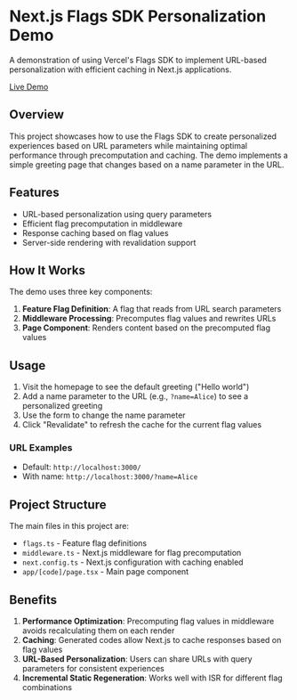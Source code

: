 # Next.js Flags SDK Personalization Demo

A demonstration of using Vercel's Flags SDK to implement URL-based personalization with efficient caching in Next.js applications.

[Live Demo](https://nextjs-flags-sdk-personalization.vercel.app)

## Overview

This project showcases how to use the Flags SDK to create personalized experiences based on URL parameters while maintaining optimal performance through precomputation and caching. The demo implements a simple greeting page that changes based on a name parameter in the URL.

## Features

- URL-based personalization using query parameters
- Efficient flag precomputation in middleware
- Response caching based on flag values
- Server-side rendering with revalidation support

## How It Works

The demo uses three key components:

1. **Feature Flag Definition**: A flag that reads from URL search parameters
2. **Middleware Processing**: Precomputes flag values and rewrites URLs
3. **Page Component**: Renders content based on the precomputed flag values

## Usage

1. Visit the homepage to see the default greeting ("Hello world")
2. Add a name parameter to the URL (e.g., `?name=Alice`) to see a personalized greeting
3. Use the form to change the name parameter
4. Click "Revalidate" to refresh the cache for the current flag values

### URL Examples

- Default: `http://localhost:3000/`
- With name: `http://localhost:3000/?name=Alice`

## Project Structure

The main files in this project are:

- `flags.ts` - Feature flag definitions
- `middleware.ts` - Next.js middleware for flag precomputation
- `next.config.ts` - Next.js configuration with caching enabled
- `app/[code]/page.tsx` - Main page component

## Benefits

1. **Performance Optimization**: Precomputing flag values in middleware avoids recalculating them on each render
2. **Caching**: Generated codes allow Next.js to cache responses based on flag values
3. **URL-Based Personalization**: Users can share URLs with query parameters for consistent experiences
4. **Incremental Static Regeneration**: Works well with ISR for different flag combinations
